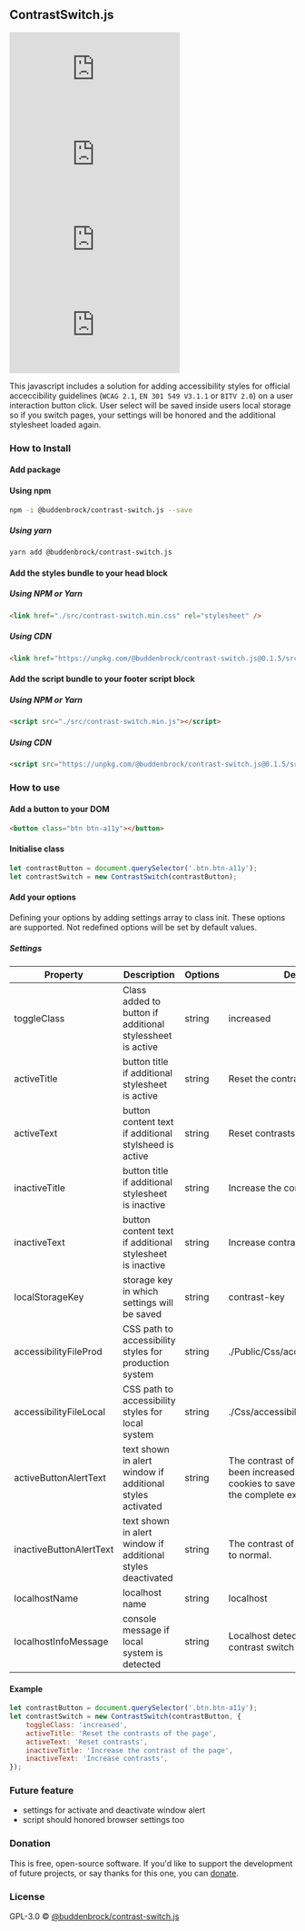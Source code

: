 ## ContrastSwitch.js
![GitHub licenze](https://img.shields.io/github/license/Buddenbrock/contrast-switch.js?style=for-the-badge)
![GitHub release](https://img.shields.io/github/package-json/version/Buddenbrock/contrast-switch.js?style=for-the-badge)
![Last commit](https://img.shields.io/github/last-commit/buddenbrock/contrast-switch.js?style=for-the-badge)
![GitHub repo size](https://img.shields.io/github/repo-size/Buddenbrock/contrast-switch.js?style=for-the-badge)

This javascript includes a solution for adding accessibility styles for official acceccibility guidelines (`WCAG 2.1`, `EN 301 549 V3.1.1` or `BITV 2.0`) on a user interaction button click.
User select will be saved inside users local storage so if you switch pages, your settings will be honored and the additional stylesheet loaded again.

### How to Install
#### Add package
#### Using npm
```sh
npm -i @buddenbrock/contrast-switch.js --save
```

##### Using yarn
```sh
yarn add @buddenbrock/contrast-switch.js
```

#### Add the styles bundle to your head block
##### Using NPM or Yarn
```html
<link href="./src/contrast-switch.min.css" rel="stylesheet" />
```

##### Using CDN
```html
<link href="https://unpkg.com/@buddenbrock/contrast-switch.js@0.1.5/src/contrast-switch.min.css" rel="stylesheet" />
```

#### Add the script bundle to your footer script block
##### Using NPM or Yarn
```html
<script src="./src/contrast-switch.min.js"></script>
```

##### Using CDN
```html
<script src="https://unpkg.com/@buddenbrock/contrast-switch.js@0.1.5/src/contrast-switch.min.js"></script>
```


### How to use
#### Add a button to your DOM
```html
<button class="btn btn-a11y"></button>
```

#### Initialise class
```javascript
let contrastButton = document.querySelector('.btn.btn-a11y');
let contrastSwitch = new ContrastSwitch(contrastButton);
```

#### Add your options
Defining your options by adding settings array to class init. These options are supported. Not redefined options will be set by default values.

##### Settings
| Property                  | Description                                                 | Options | Default                                                                                                           |
| ------------------------- | ----------------------------------------------------------- | ------- | ----------------------------------------------------------------------------------------------------------------- |
| toggleClass               | Class added to button if additional stylessheet is active   | string  | increased                                                                                                         |
| activeTitle               | button title if additional stylesheet is active             | string  | Reset the contrasts of the page                                                                                   |
| activeText                | button content text if additional stylsheed is active       | string  | Reset contrasts                                                                                                   |
| inactiveTitle             | button title if additional stylesheet is inactive           | string  | Increase the contrast of the page                                                                                 |
| inactiveText              | button content text if additional stylesheet is inactive    | string  | Increase contrasts                                                                                                |
| localStorageKey           | storage key in which settings will be saved                 | string  | contrast-key                                                                                                      |
| accessibilityFileProd     | CSS path to accessibility styles for production system      | string  | ./Public/Css/accessibility.min.css                                                                                |
| accessibilityFileLocal    | CSS path to accessibility styles for local system           | string  | ./Css/accessibility.css                                                                                           |
| activeButtonAlertText     | text shown in alert window if additional styles activated   | string  | The contrast of the page has been increased for you. Use cookies to save the setting for the complete experience. |
| inactiveButtonAlertText   | text shown in alert window if additional styles deactivated | string  | The contrast of the page is back to normal.                                                                       |
| localhostName             | localhost name                                              | string  | localhost                                                                                                         |
| localhostInfoMessage      | console message if local system is detected                 | string  | Localhost detected. Change contrast switch to local file path                                                     |

#### Example
```javascript
let contrastButton = document.querySelector('.btn.btn-a11y');
let contrastSwitch = new ContrastSwitch(contrastButton, {
    toggleClass: 'increased',
    activeTitle: 'Reset the contrasts of the page',
    activeText: 'Reset contrasts',
    inactiveTitle: 'Increase the contrast of the page',
    inactiveText: 'Increase contrasts',
});
```

### Future feature
- settings for activate and deactivate window alert
- script should honored browser settings too

### Donation
This is free, open-source software. If you'd like to support the development of future projects, or say thanks for this one, you can [donate](https://www.paypal.me/buddenbrock).

### License
GPL-3.0 &copy; [@buddenbrock/contrast-switch.js](https://github.com/Buddenbrock/contrast-switch.js/blob/master/LICENSE)
